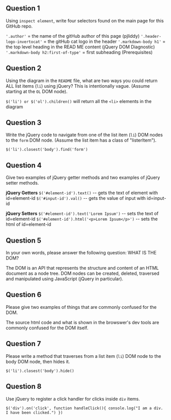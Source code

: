 ## Question 1

Using `inspect element`, write four selectors found on the main page for this
GitHub repo.

<!-- your answer starts here -->
`'.author'` = the name of the gitHub author of this page (pjliddy)
`'.header-logo-invertocat'` = the gitHub cat logo in the header
`'.markdown-body h1'` = the top level heading in the READ ME content (jQuery DOM Diagnostic)
`'.markdown-body h2:first-of-type'` = first subheading (Prerequisites)
<!-- your answer ends here -->

## Question 2

Using the diagram in the `README` file, what are two ways you could return ALL
list items (`li`) using jQuery? This is intentionally vague. (Assume starting
at the `OL` DOM node).

<!-- your answer starts here -->
`$('li') or $('ol').children()` will return all the `<li>` elements in the diagram
<!-- your answer ends here -->

## Question 3

Write the jQuery code to navigate from one of the list item (`li`) DOM nodes to
the `form` DOM node. (Assume the list item has a class of "listerItem").

<!-- your answer starts here -->
`$('li').closest('body').find('form')`
<!-- your answer ends here -->

## Question 4

Give two examples of jQuery getter methods and two examples of jQuery setter
methods.

<!-- your answer starts here -->
**jQuery Getters**
`$('#element-id').text()` -- gets the text of element with id=element-id
`$('#input-id').val()` -- gets the value of input with id=input-id

**jQuery Setters**
`$('#element-id').text('Lorem Ipsum')` -- sets the text of id=element-id
`$('#element-id').html('<p>Lorem Ipsum</p>')` -- sets the html of id=element-id
<!-- your answer ends here -->

## Question 5

In your own words, please answer the following question: WHAT IS THE DOM?

<!-- your answer starts here -->
The DOM is an API that represents the structure and content of an HTML document as a node tree. DOM nodes can be created, deleted, traversed and manipulated using JavaScript (jQuery in particular).
<!-- your answer ends here -->

## Question 6

Please give two examples of things that are commonly confused for the DOM.

<!-- your answer starts here -->
The source html code and what is shown in the browswer's dev tools are commonly confused for the DOM itself.
<!-- your answer ends here -->

## Question 7

Please write a method that traverses from a list item (`li`) DOM node to the
body DOM node, then hides it.

<!-- your answer starts here -->
`$('li').closest('body').hide()`
<!-- your answer ends here -->

## Question 8

Use jQuery to register a click handler for clicks inside `div` items.

<!-- your answer starts here -->
`$('div').on('click', function handleClick(){
  console.log("I am a div. I have been clicked.")
})`

<!-- your answer ends here -->

